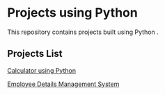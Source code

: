 # Projects using Python 

This repository contains projects built using Python .

## Projects List 

[Calculator using Python](https://github.com/Pavankumarchittiprolu/Python-projects/tree/main/calculator)

[Employee Details Management System](https://github.com/Pavankumarchittiprolu/Python-projects/blob/main/emp_system/README.md)


